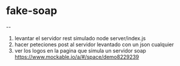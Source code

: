 # fake-soap
--
1. levantar el servidor rest simulado node server/index.js  
2. hacer peteciones post al servidor levantado con un json cualquier
3. ver los logos en la pagina que simula un servidor soap https://www.mockable.io/a/#/space/demo8229239
